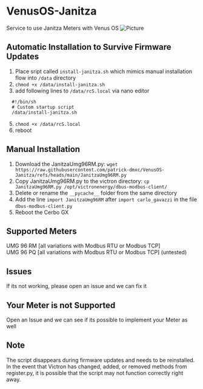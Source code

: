 # VenusOS-Janitza
Service to use Janitza Meters with Venus OS
![Picture](https://github.com/patrick-dmxc/VenusOS-Janitza-UMG-96-RM/blob/main/Picture%201.png?raw=true)


## Automatic Installation to Survive Firmware Updates
1. Place sript called `install-janitza.sh` which mimics manual installation flow into `/data` directory
2. `chmod +x /data/install-janitza.sh`
3. add following lines to `/data/rcS.local` via nano editor
  ```
    #!/bin/sh
    # Custom startup script
    /data/install-janitza.sh
  ```
5. `chmod +x /data/rcS.local`
6. reboot


## Manual Installation
1. Download the JanitzaUmg96RM.py: `wget https://raw.githubusercontent.com/patrick-dmxc/VenusOS-Janitza/refs/heads/main/JanitzaUmg96RM.py`
2. Copy JanitzaUmg96RM.py to the victron directory: `cp JanitzaUmg96RM.py /opt/victronenergy/dbus-modbus-client/`
3. Delete or rename the `__pycache__` folder from the same directory
4. Add the line `import JanitzaUmg96RM` after `import carlo_gavazzi` in the file `dbus-modbus-client.py`
5. Reboot the Cerbo GX

## Supported Meters
UMG 96 RM [all variations with Modbus RTU or Modbus TCP]\
UMG 96 PQ [all variations with Modbus RTU or Modbus TCP] (untested)

## Issues
If its not working, please open an issue and we can fix it

## Your Meter is not Supported
Open an Issue and we can see if its possible to implement your Meter as well

## Note
The script disappears during firmware updates and needs to be reinstalled. In the event that Victron has changed, added, or removed methods from register.py, it is possible that the script may not function correctly right away.
